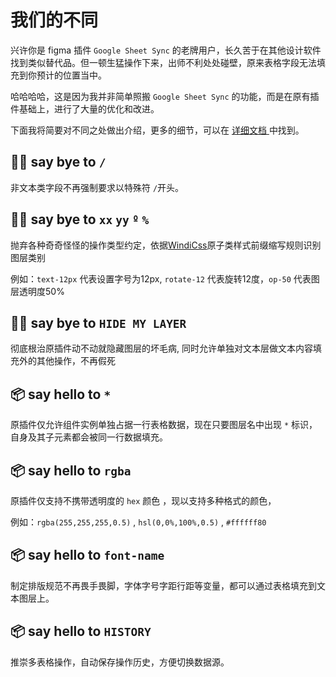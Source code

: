 # 我们的不同

兴许你是 figma 插件 `Google Sheet Sync` 的老牌用户，长久苦于在其他设计软件找到类似替代品。但一顿生猛操作下来，出师不利处处碰壁，原来表格字段无法填充到你预计的位置当中。

哈哈哈哈，这是因为我并非简单照搬 `Google Sheet Sync` 的功能，而是在原有插件基础上，进行了大量的优化和改进。

下面我将简要对不同之处做出介绍，更多的细节，可以在 [详细文档 ](/guide/advance/fieldParse) 中找到。

## 👋🏻 say bye to `/`

非文本类字段不再强制要求以特殊符 `/`开头。

## 👋🏻 say bye to `xx` `yy` `º` `%`
抛弃各种奇奇怪怪的操作类型约定，依据[WindiCss](https://windicss.org/utilities/general/typography.html)原子类样式前缀缩写规则识别图层类别

例如：`text-12px` 代表设置字号为12px, `rotate-12` 代表旋转12度，`op-50` 代表图层透明度50% 

## 👋🏻 say bye to `HIDE MY LAYER`

彻底根治原插件动不动就隐藏图层的坏毛病, 同时允许单独对文本层做文本内容填充外的其他操作，不再假死


## 📦 say hello to `*`

原插件仅允许组件实例单独占据一行表格数据，现在只要图层名中出现 `*` 标识，自身及其子元素都会被同一行数据填充。

## 📦 say hello to `rgba`

原插件仅支持不携带透明度的 `hex` 颜色 ，现以支持多种格式的颜色，

例如：`rgba(255,255,255,0.5)` , `hsl(0,0%,100%,0.5)` , `#ffffff80`

## 📦 say hello to `font-name`

制定排版规范不再畏手畏脚，字体字号字距行距等变量，都可以通过表格填充到文本图层上。


## 📦 say hello to `HISTORY`

推崇多表格操作，自动保存操作历史，方便切换数据源。
